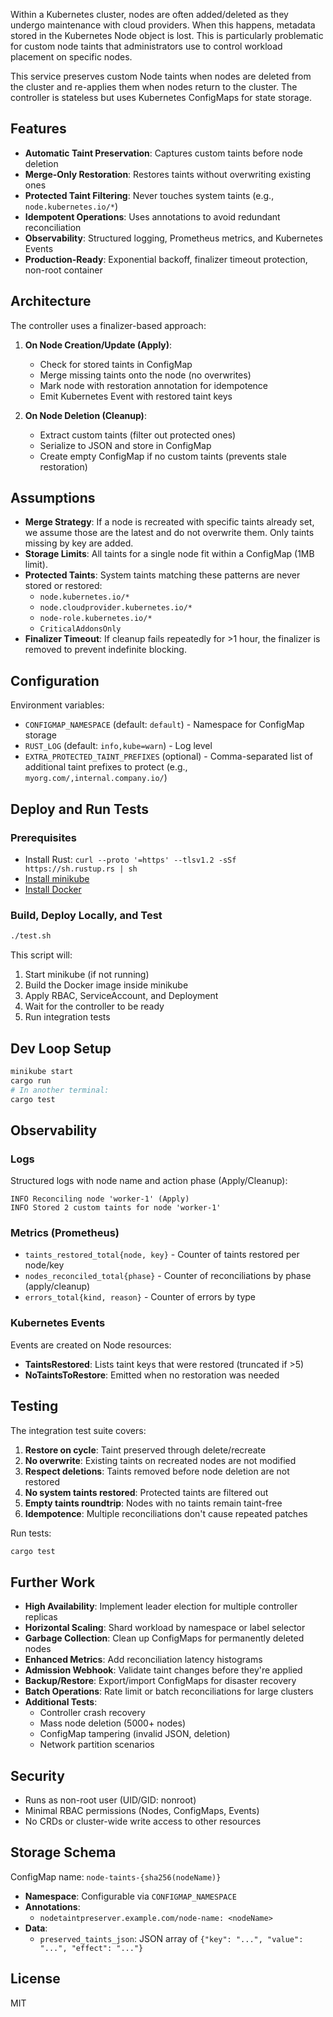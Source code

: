 Within a Kubernetes cluster, nodes are often added/deleted as they undergo maintenance with cloud providers. When this happens, metadata stored in the Kubernetes Node object is lost. This is particularly problematic for custom node taints that administrators use to control workload placement on specific nodes.

This service preserves custom Node taints when nodes are deleted from the cluster and re-applies them when nodes return to the cluster. The controller is stateless but uses Kubernetes ConfigMaps for state storage.

## Features
- **Automatic Taint Preservation**: Captures custom taints before node deletion
- **Merge-Only Restoration**: Restores taints without overwriting existing ones
- **Protected Taint Filtering**: Never touches system taints (e.g., `node.kubernetes.io/*`)
- **Idempotent Operations**: Uses annotations to avoid redundant reconciliation
- **Observability**: Structured logging, Prometheus metrics, and Kubernetes Events
- **Production-Ready**: Exponential backoff, finalizer timeout protection, non-root container

## Architecture
The controller uses a finalizer-based approach:
1. **On Node Creation/Update (Apply)**: 
   - Check for stored taints in ConfigMap
   - Merge missing taints onto the node (no overwrites)
   - Mark node with restoration annotation for idempotence
   - Emit Kubernetes Event with restored taint keys

2. **On Node Deletion (Cleanup)**:
   - Extract custom taints (filter out protected ones)
   - Serialize to JSON and store in ConfigMap
   - Create empty ConfigMap if no custom taints (prevents stale restoration)

## Assumptions
- **Merge Strategy**: If a node is recreated with specific taints already set, we assume those are the latest and do not overwrite them. Only taints missing by key are added.
- **Storage Limits**: All taints for a single node fit within a ConfigMap (1MB limit).
- **Protected Taints**: System taints matching these patterns are never stored or restored:
  - `node.kubernetes.io/*`
  - `node.cloudprovider.kubernetes.io/*`
  - `node-role.kubernetes.io/*`
  - `CriticalAddonsOnly`
- **Finalizer Timeout**: If cleanup fails repeatedly for >1 hour, the finalizer is removed to prevent indefinite blocking.

## Configuration
Environment variables:
- `CONFIGMAP_NAMESPACE` (default: `default`) - Namespace for ConfigMap storage
- `RUST_LOG` (default: `info,kube=warn`) - Log level
- `EXTRA_PROTECTED_TAINT_PREFIXES` (optional) - Comma-separated list of additional taint prefixes to protect (e.g., `myorg.com/,internal.company.io/`)

## Deploy and Run Tests
### Prerequisites
- Install Rust: `curl --proto '=https' --tlsv1.2 -sSf https://sh.rustup.rs | sh`
- [Install minikube](https://minikube.sigs.k8s.io/docs/start/)
- [Install Docker](https://docs.docker.com/engine/install/)

### Build, Deploy Locally, and Test
```bash
./test.sh
```

This script will:
1. Start minikube (if not running)
2. Build the Docker image inside minikube
3. Apply RBAC, ServiceAccount, and Deployment
4. Wait for the controller to be ready
5. Run integration tests

## Dev Loop Setup
```bash
minikube start
cargo run
# In another terminal:
cargo test
```

## Observability

### Logs
Structured logs with node name and action phase (Apply/Cleanup):
```
INFO Reconciling node 'worker-1' (Apply)
INFO Stored 2 custom taints for node 'worker-1'
```

### Metrics (Prometheus)
- `taints_restored_total{node, key}` - Counter of taints restored per node/key
- `nodes_reconciled_total{phase}` - Counter of reconciliations by phase (apply/cleanup)
- `errors_total{kind, reason}` - Counter of errors by type

### Kubernetes Events
Events are created on Node resources:
- **TaintsRestored**: Lists taint keys that were restored (truncated if >5)
- **NoTaintsToRestore**: Emitted when no restoration was needed

## Testing
The integration test suite covers:
1. **Restore on cycle**: Taint preserved through delete/recreate
2. **No overwrite**: Existing taints on recreated nodes are not modified
3. **Respect deletions**: Taints removed before node deletion are not restored
4. **No system taints restored**: Protected taints are filtered out
5. **Empty taints roundtrip**: Nodes with no taints remain taint-free
6. **Idempotence**: Multiple reconciliations don't cause repeated patches

Run tests:
```bash
cargo test
```

## Further Work
- **High Availability**: Implement leader election for multiple controller replicas
- **Horizontal Scaling**: Shard workload by namespace or label selector
- **Garbage Collection**: Clean up ConfigMaps for permanently deleted nodes
- **Enhanced Metrics**: Add reconciliation latency histograms
- **Admission Webhook**: Validate taint changes before they're applied
- **Backup/Restore**: Export/import ConfigMaps for disaster recovery
- **Batch Operations**: Rate limit or batch reconciliations for large clusters
- **Additional Tests**:
  - Controller crash recovery
  - Mass node deletion (5000+ nodes)
  - ConfigMap tampering (invalid JSON, deletion)
  - Network partition scenarios

## Security
- Runs as non-root user (UID/GID: nonroot)
- Minimal RBAC permissions (Nodes, ConfigMaps, Events)
- No CRDs or cluster-wide write access to other resources

## Storage Schema
ConfigMap name: `node-taints-{sha256(nodeName)}`
- **Namespace**: Configurable via `CONFIGMAP_NAMESPACE`
- **Annotations**: 
  - `nodetaintpreserver.example.com/node-name: <nodeName>`
- **Data**:
  - `preserved_taints_json`: JSON array of `{"key": "...", "value": "...", "effect": "..."}`

## License
MIT

